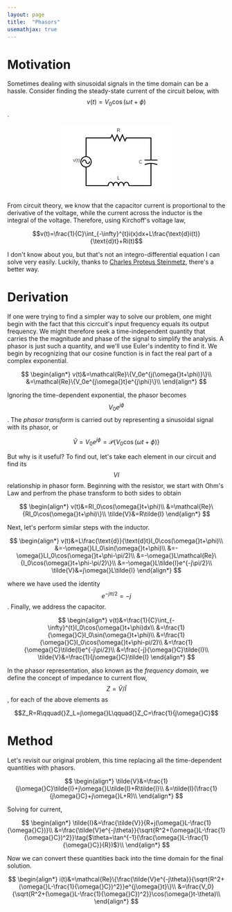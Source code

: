 ```yaml
---
layout: page
title:  "Phasors"
usemathjax: true
---
```


# Motivation

Sometimes dealing with sinusoidal signals in the time domain can be a hassle. Consider finding the steady-state current of the circuit below, with $$v(t)=V_0\cos(\omega{}t+\phi)$$.

<p align="center">
    <img src="/rlc_circuit.png" alt="RLC Circuit"/>
</p>

From circuit theory, we know that the capacitor current is proportional to the derivative of the voltage, while the current across the inductor is the integral of the voltage. Therefore, using Kirchoff's voltage law,

$$v(t)=\frac{1}{C}\int_{-\infty}^{t}i(x)dx+L\frac{\text{d}i(t)}{\text{d}t}+Ri(t)$$

I don't know about you, but that's not an integro-differential equation I can solve very easily. Luckily, thanks to [Charles Proteus Steinmetz](https://en.wikipedia.org/wiki/Charles_Proteus_Steinmetz), there's a better way.

# Derivation

If one were trying to find a simpler way to solve our problem, one might begin with the fact that this cicrcuit's input frequency equals its output frequency. We might therefore seek a time-independent quantity that carries the the magnitude and phase of the signal to simplify the analysis. A phasor is just such a quantity, and we'll use Euler's indentity to find it. We begin by recognizing that our cosine function is in fact the real part of a complex exponential.

$$
\begin{align*}
v(t)&=\mathcal{Re}\{V_0e^{j(\omega{}t+\phi)}\}\\
&=\mathcal{Re}\{V_0e^{j\omega{}t}e^{j\phi}\}\\
\end{align*}
$$

Ignoring the time-dependent exponential, the phasor becomes $$V_0e^{j\phi}$$. The _phasor transform_ is carried out by representing a sinusoidal signal with its phasor, or

$$\tilde{V}=V_0e^{j\phi}=\mathcal{P}\{V_0\cos(\omega{}t+\phi)\}$$

But why is it useful? To find out, let's take each element in our circuit and find its $$VI$$ relationship in phasor form. Beginning with the resistor, we start with Ohm's Law and perfrom the phase transform to both sides to obtain

$$
\begin{align*}
v(t)&=RI_0\cos(\omega{}t+\phi)\\
&=\mathcal{Re}\{RI_0\cos(\omega{}t+\phi)\}\\
\tilde{V}&=R\tilde{I}
\end{align*}
$$

Next, let's perform similar steps with the inductor.

$$
\begin{align*}
v(t)&=L\frac{\text{d}}{\text{d}t}I_0\cos(\omega{}t+\phi)\\
&=-\omega{}LI_0\sin(\omega{}t+\phi)\\
&=-\omega{}LI_0\cos(\omega{}t+\phi-\pi/2)\\
&=-\omega{}L\mathcal{Re}\{I_0\cos(\omega{}t+\phi-\pi/2)\}\\
&=-\omega{}L\tilde{I}e^{-j\pi/2}\\
\tilde{V}&=j\omega{}L\tilde{I}
\end{align*}
$$


where we have used the identity $$e^{-j\pi/2}=-j$$. Finally, we address the capacitor.

$$
\begin{align*}
v(t)&=\frac{1}{C}\int_{-\infty}^{t}I_0\cos(\omega{}t+\phi)dx\\
&=\frac{1}{\omega{}C}I_0\sin(\omega{}t+\phi)\\
&=\frac{1}{\omega{}C}I_0\cos(\omega{}t+\phi-pi/2)\\
&=\frac{1}{\omega{}C}\tilde{I}e^{-j\pi/2}\\
&=\frac{-j}{\omega{}C}\tilde{I}\\
\tilde{V}&=\frac{1}{j\omega{}C}\tilde{I}
\end{align*}
$$

In the phasor representation, also known as the _frequency domain_, we define the concept of impedance to current flow, $$Z=\tilde{V}/\tilde{I}$$, for each of the above elements as

$$Z_R=R\qquad{}Z_L=j\omega{}L\qquad{}Z_C=\frac{1}{j\omega{}C}$$

# Method

Let's revisit our original problem, this time replacing all the time-dependent quantities with phasors.

$$
\begin{align*}
\tilde{V}&=\frac{1}{j\omega{}C}\tilde{I}+j\omega{}L\tilde{I}+R\tilde{I}\\
&=\tilde{I}(\frac{1}{j\omega{}C}+j\omega{}L+R)\\
\end{align*}
$$

Solving for current,

$$
\begin{align*}
\tilde{I}&=\frac{\tilde{V}}{R+j(\omega{}L-\frac{1}{\omega{}C})}\\
&=\frac{\tilde{V}e^{-j\theta}}{\sqrt{R^2+(\omega{}L-\frac{1}{\omega{}C})^2}}\tag{$\theta=\tan^{-1}(\frac{\omega{}L-\frac{1}{\omega{}C}}{R})$}\\
\end{align*}
$$

Now we can convert these quantities back into the time domain for the final solution.

$$
\begin{align*}
i(t)&=\mathcal{Re}\{\frac{\tilde{V}e^{-j\theta}}{\sqrt{R^2+(\omega{}L-\frac{1}{\omega{}C})^2}}e^{j\omega{}t}\}\\
&=\frac{V_0}{\sqrt{R^2+(\omega{}L-\frac{1}{\omega{}C})^2}}\cos(\omega{}t-\theta)\\
\end{align*}
$$